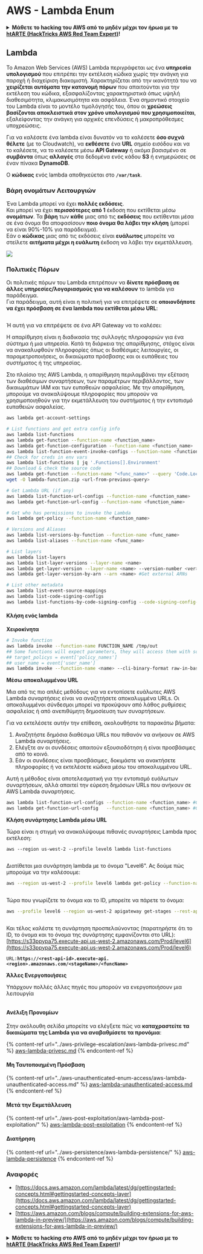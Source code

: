 # AWS - Lambda Enum

<details>

<summary><strong>Μάθετε το hacking του AWS από το μηδέν μέχρι τον ήρωα με το</strong> <a href="https://training.hacktricks.xyz/courses/arte"><strong>htARTE (HackTricks AWS Red Team Expert)</strong></a><strong>!</strong></summary>

Άλλοι τρόποι για να υποστηρίξετε το HackTricks:

* Εάν θέλετε να δείτε την **εταιρεία σας να διαφημίζεται στο HackTricks** ή να **κατεβάσετε το HackTricks σε μορφή PDF** ελέγξτε τα [**ΣΧΕΔΙΑ ΣΥΝΔΡΟΜΗΣ**](https://github.com/sponsors/carlospolop)!
* Αποκτήστε το [**επίσημο PEASS & HackTricks swag**](https://peass.creator-spring.com)
* Ανακαλύψτε [**την Οικογένεια PEASS**](https://opensea.io/collection/the-peass-family), τη συλλογή μας από αποκλειστικά [**NFTs**](https://opensea.io/collection/the-peass-family)
* **Εγγραφείτε** στην 💬 [**ομάδα Discord**](https://discord.gg/hRep4RUj7f) ή στην [**ομάδα telegram**](https://t.me/peass) ή **ακολουθήστε** μας στο **Twitter** 🐦 [**@hacktricks\_live**](https://twitter.com/hacktricks\_live)**.**
* **Μοιραστείτε τα hacking tricks σας υποβάλλοντας PRs** στα [**HackTricks**](https://github.com/carlospolop/hacktricks) και [**HackTricks Cloud**](https://github.com/carlospolop/hacktricks-cloud) αποθετήρια του github.

</details>

## Lambda

Το Amazon Web Services (AWS) Lambda περιγράφεται ως ένα **υπηρεσία υπολογισμού** που επιτρέπει την εκτέλεση κώδικα χωρίς την ανάγκη για παροχή ή διαχείριση διακομιστή. Χαρακτηρίζεται από την ικανότητά του να **χειρίζεται αυτόματα την κατανομή πόρων** που απαιτούνται για την εκτέλεση του κώδικα, εξασφαλίζοντας χαρακτηριστικά όπως υψηλή διαθεσιμότητα, κλιμακωσιμότητα και ασφάλεια. Ένα σημαντικό στοιχείο του Lambda είναι το μοντέλο τιμολόγησής του, όπου οι **χρεώσεις βασίζονται αποκλειστικά στον χρόνο υπολογισμού που χρησιμοποιείται**, εξαλείφοντας την ανάγκη για αρχικές επενδύσεις ή μακροπρόθεσμες υποχρεώσεις.

Για να καλέσετε ένα lambda είναι δυνατόν να το καλέσετε **όσο συχνά θέλετε** (με το Cloudwatch), να **εκθέσετε** ένα **URL** σημείο εισόδου και να το καλέσετε, να το καλέσετε μέσω **API Gateway** ή ακόμα βασισμένο σε **συμβάντα** όπως **αλλαγές** στα δεδομένα ενός κάδου **S3** ή ενημερώσεις σε έναν πίνακα **DynamoDB**.

Ο **κώδικας** ενός lambda αποθηκεύεται στο **`/var/task`**.

### Βάρη ονομάτων Λειτουργιών

Ένα Lambda μπορεί να έχει **πολλές εκδόσεις**.\
Και μπορεί να έχει **περισσότερες από 1** έκδοση που εκτίθεται μέσω **ονομάτων**. Τα **βάρη** των **κάθε** μιας από τις **εκδόσεις** που εκτίθενται μέσα σε ένα όνομα θα αποφασίσουν **ποιο όνομα θα λάβει την κλήση** (μπορεί να είναι 90%-10% για παράδειγμα).\
Εάν ο **κώδικας** μιας από τις εκδόσεις είναι **ευάλωτος** μπορείτε να στείλετε **αιτήματα μέχρι η ευάλωτη** έκδοση να λάβει την εκμετάλλευση.

![](<../../../.gitbook/assets/image (16) (1).png>)

### Πολιτικές Πόρων

Οι πολιτικές πόρων του Lambda επιτρέπουν να **δίνετε πρόσβαση σε άλλες υπηρεσίες/λογαριασμούς για να καλέσουν** το lambda για παράδειγμα.\
Για παράδειγμα, αυτή είναι η πολιτική για να επιτρέψετε σε **οποιονδήποτε να έχει πρόσβαση σε ένα lambda που εκτίθεται μέσω URL**:

<figure><img src="https://lh4.googleusercontent.com/4PNFKBdzr3nMrPqeKkTslgwWDKxkXMdQ1SNdv7NPHykj3GX8wODrQyXOFbjk4fxHfZ8pDm5ijWgk2Vq2EGXiPRT3TQfZf1fHycvdEKBuDxJDYos1CJeMHXSeg86ZB-Ol7CNtten6xkVFQj6AhDUEWNQJrQ=s2048" alt=""><figcaption></figcaption></figure>

Ή αυτή για να επιτρέψετε σε ένα API Gateway να το καλέσει:

Η απαρίθμηση είναι η διαδικασία της συλλογής πληροφοριών για ένα σύστημα ή μια υπηρεσία. Κατά τη διάρκεια της απαρίθμησης, στόχος είναι να ανακαλυφθούν πληροφορίες όπως οι διαθέσιμες λειτουργίες, οι παραμετροποιήσεις, οι δικαιώματα πρόσβασης και οι ευπάθειες του συστήματος ή της υπηρεσίας.

Στο πλαίσιο της AWS Lambda, η απαρίθμηση περιλαμβάνει την εξέταση των διαθέσιμων συναρτήσεων, των παραμέτρων περιβάλλοντος, των δικαιωμάτων IAM και των ευπαθειών ασφαλείας. Με την απαρίθμηση, μπορούμε να ανακαλύψουμε πληροφορίες που μπορούν να χρησιμοποιηθούν για την εκμετάλλευση του συστήματος ή την εντοπισμό ευπαθειών ασφαλείας.

```bash
aws lambda get-account-settings

# List functions and get extra config info
aws lambda list-functions
aws lambda get-function --function-name <function_name>
aws lambda get-function-configuration --function-name <function_name>
aws lambda list-function-event-invoke-configs --function-name <function_name>
## Check for creds in env vars
aws lambda list-functions | jq '.Functions[].Environment'
## Download & check the source code
aws lambda get-function --function-name "<func_name>" --query 'Code.Location'
wget -O lambda-function.zip <url-from-previous-query>

# Get Lambda URL (if any)
aws lambda list-function-url-configs --function-name <function_name>
aws lambda get-function-url-config --function-name <function_name>

# Get who has permissions to invoke the Lambda
aws lambda get-policy --function-name <function_name>

# Versions and Aliases
aws lambda list-versions-by-function --function-name <func_name>
aws lambda list-aliases --function-name <func_name>

# List layers
aws lambda list-layers
aws lambda list-layer-versions --layer-name <name>
aws lambda get-layer-version --layer-name <name> --version-number <ver>
aws lambda get-layer-version-by-arn --arn <name> #Get external ARNs

# List other metadata
aws lambda list-event-source-mappings
aws lambda list-code-signing-configs
aws lambda list-functions-by-code-signing-config --code-signing-config-arn <arn>
```

#### Κλήση ενός lambda

**Χειροκίνητα**

```bash
# Invoke function
aws lambda invoke --function-name FUNCTION_NAME /tmp/out
## Some functions will expect parameters, they will access them with something like:
## target_policys = event['policy_names']
## user_name = event['user_name']
aws lambda invoke --function-name <name> --cli-binary-format raw-in-base64-out --payload '{"policy_names": ["AdministratorAccess], "user_name": "sdf"}' out.txt
```

**Μέσω αποκαλυμμένου URL**

Μια από τις πιο απλές μεθόδους για να εντοπίσετε ευάλωτες AWS Lambda συναρτήσεις είναι να αναζητήσετε αποκαλυμμένα URLs. Οι αποκαλυμμένοι σύνδεσμοι μπορεί να προκύψουν από λάθος ρυθμίσεις ασφαλείας ή από ανεπιθύμητη δημοσίευση των συναρτήσεων.

Για να εκτελέσετε αυτήν την επίθεση, ακολουθήστε τα παρακάτω βήματα:

1. Αναζητήστε δημόσια διαθέσιμα URLs που πιθανόν να ανήκουν σε AWS Lambda συναρτήσεις.
2. Ελέγξτε αν οι συνδέσεις απαιτούν εξουσιοδότηση ή είναι προσβάσιμες από το κοινό.
3. Εάν οι συνδέσεις είναι προσβάσιμες, δοκιμάστε να ανακτήσετε πληροφορίες ή να εκτελέσετε κώδικα μέσω του αποκαλυμμένου URL.

Αυτή η μέθοδος είναι αποτελεσματική για την εντοπισμό ευάλωτων συναρτήσεων, αλλά απαιτεί την εύρεση δημόσιων URLs που ανήκουν σε AWS Lambda συναρτήσεις.

```bash
aws lambda list-function-url-configs --function-name <function_name> #Get lambda URL
aws lambda get-function-url-config   --function-name <function_name> #Get lambda URL
```

**Κλήση συνάρτησης Lambda μέσω URL**

Τώρα είναι η στιγμή να ανακαλύψουμε πιθανές συναρτήσεις Lambda προς εκτέλεση:

```
aws --region us-west-2 --profile level6 lambda list-functions
```

<figure><img src="../../../.gitbook/assets/image (21) (1).png" alt=""><figcaption></figcaption></figure>

Διατίθεται μια συνάρτηση lambda με το όνομα "Level6". Ας δούμε πώς μπορούμε να την καλέσουμε:

```bash
aws --region us-west-2 --profile level6 lambda get-policy --function-name Level6
```

<figure><img src="../../../.gitbook/assets/image (69).png" alt=""><figcaption></figcaption></figure>

Τώρα που γνωρίζετε το όνομα και το ID, μπορείτε να πάρετε το όνομα:

```bash
aws --profile level6 --region us-west-2 apigateway get-stages --rest-api-id "s33ppypa75"
```

<figure><img src="../../../.gitbook/assets/image (20).png" alt=""><figcaption></figcaption></figure>

Και τέλος καλέστε τη συνάρτηση προσπελαύνοντας (παρατηρήστε ότι το ID, το όνομα και το όνομα της συνάρτησης εμφανίζονται στο URL): [https://s33ppypa75.execute-api.us-west-2.amazonaws.com/Prod/level6](https://s33ppypa75.execute-api.us-west-2.amazonaws.com/Prod/level6)

`URL:`**`https://<rest-api-id>.execute-api.<region>.amazonaws.com/<stageName>/<funcName>`**

**Άλλες Ενεργοποιήσεις**

Υπάρχουν πολλές άλλες πηγές που μπορούν να ενεργοποιήσουν μια λειτουργία

<figure><img src="../../../.gitbook/assets/image (1) (1) (3).png" alt=""><figcaption></figcaption></figure>

#### Ανέλιξη Προνομίων

Στην ακόλουθη σελίδα μπορείτε να ελέγξετε πώς να **καταχραστείτε τα δικαιώματα της Lambda για να αναβαθμίσετε τα προνόμια**:

{% content-ref url="../aws-privilege-escalation/aws-lambda-privesc.md" %}
[aws-lambda-privesc.md](../aws-privilege-escalation/aws-lambda-privesc.md)
{% endcontent-ref %}

#### Μη Ταυτοποιημένη Πρόσβαση

{% content-ref url="../aws-unauthenticated-enum-access/aws-lambda-unauthenticated-access.md" %}
[aws-lambda-unauthenticated-access.md](../aws-unauthenticated-enum-access/aws-lambda-unauthenticated-access.md)
{% endcontent-ref %}

#### Μετά την Εκμετάλλευση

{% content-ref url="../aws-post-exploitation/aws-lambda-post-exploitation/" %}
[aws-lambda-post-exploitation](../aws-post-exploitation/aws-lambda-post-exploitation/)
{% endcontent-ref %}

#### Διατήρηση

{% content-ref url="../aws-persistence/aws-lambda-persistence/" %}
[aws-lambda-persistence](../aws-persistence/aws-lambda-persistence/)
{% endcontent-ref %}

### Αναφορές

* [https://docs.aws.amazon.com/lambda/latest/dg/gettingstarted-concepts.html#gettingstarted-concepts-layer](https://docs.aws.amazon.com/lambda/latest/dg/gettingstarted-concepts.html#gettingstarted-concepts-layer)
* [https://aws.amazon.com/blogs/compute/building-extensions-for-aws-lambda-in-preview/](https://aws.amazon.com/blogs/compute/building-extensions-for-aws-lambda-in-preview/)

<details>

<summary><strong>Μάθετε το hacking στο AWS από το μηδέν μέχρι τον ήρωα με το</strong> <a href="https://training.hacktricks.xyz/courses/arte"><strong>htARTE (HackTricks AWS Red Team Expert)</strong></a><strong>!</strong></summary>

Άλλοι τρόποι για να υποστηρίξετε το HackTricks:

* Εάν θέλετε να δείτε την **εταιρεία σας διαφημισμένη στο HackTricks** ή να **κατεβάσετε το HackTricks σε μορφή PDF** ελέγξτε τα [**ΣΧΕΔΙΑ ΣΥΝΔΡΟΜΗΣ**](https://github.com/sponsors/carlospolop)!
* Αποκτήστε το [**επίσημο PEASS & HackTricks swag**](https://peass.creator-spring.com)
* Ανακαλύψτε [**την Οικογένεια PEASS**](https://opensea.io/collection/the-peass-family), τη συλλογή μας από αποκλειστικά [**NFTs**](https://opensea.io/collection/the-peass-family)
* **Εγγραφείτε στη** 💬 [**ομάδα Discord**](https://discord.gg/hRep4RUj7f) ή στη [**ομάδα telegram**](https://t.me/peass) ή **ακολουθήστε** μας στο **Twitter** 🐦 [**@hacktricks\_live**](https://twitter.com/hacktricks\_live)**.**
* **Μοιραστείτε τα κόλπα σας για το hacking υποβάλλοντας PRs στα** [**HackTricks**](https://github.com/carlospolop/hacktricks) και [**HackTricks Cloud**](https://github.com/carlospolop/hacktricks-cloud) αποθετήρια του github.

</details>
